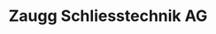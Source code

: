 ---
title: "Zaugg Schliesstechnik AG"
url: /luzern/zaugg-schliesstechnik-ag/
shop: Schlüsseldienst
---